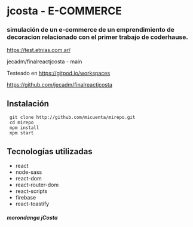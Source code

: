 # jcosta - E-COMMERCE
### simulación de un e-commerce de un emprendimiento de decoracion relacionado con el primer trabajo de coderhause.

https://test.etnias.com.ar/

jecadm/finalreactjcosta - main

Testeado en https://gitpod.io/workspaces

https://github.com/jecadm/finalreactjcosta

## Instalación
```
 git clone http://github.com/micuenta/mirepo.git
 cd mirepo
 npm install
 npm start
```
## Tecnologías utilizadas
- react 
- node-sass 
- react-dom 
- react-router-dom 
- react-scripts 
- firebase
- react-toastify 

#####  morondanga jCosta

